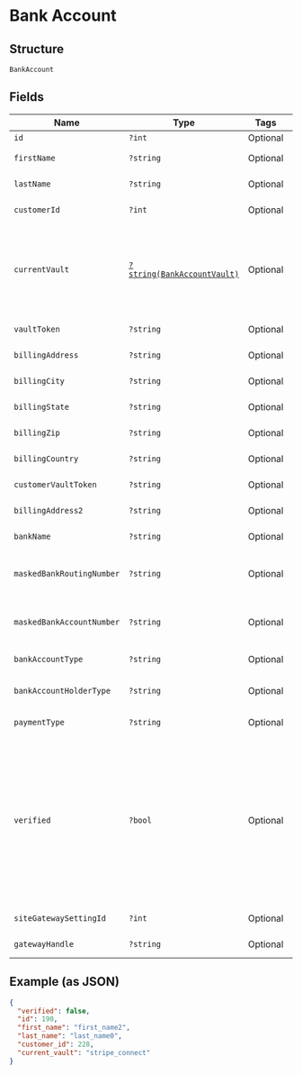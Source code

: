 
# Bank Account

## Structure

`BankAccount`

## Fields

| Name | Type | Tags | Description | Getter | Setter |
|  --- | --- | --- | --- | --- | --- |
| `id` | `?int` | Optional | - | getId(): ?int | setId(?int id): void |
| `firstName` | `?string` | Optional | - | getFirstName(): ?string | setFirstName(?string firstName): void |
| `lastName` | `?string` | Optional | - | getLastName(): ?string | setLastName(?string lastName): void |
| `customerId` | `?int` | Optional | - | getCustomerId(): ?int | setCustomerId(?int customerId): void |
| `currentVault` | [`?string(BankAccountVault)`](../../doc/models/bank-account-vault.md) | Optional | The vault that stores the payment profile with the provided vault_token. | getCurrentVault(): ?string | setCurrentVault(?string currentVault): void |
| `vaultToken` | `?string` | Optional | - | getVaultToken(): ?string | setVaultToken(?string vaultToken): void |
| `billingAddress` | `?string` | Optional | - | getBillingAddress(): ?string | setBillingAddress(?string billingAddress): void |
| `billingCity` | `?string` | Optional | - | getBillingCity(): ?string | setBillingCity(?string billingCity): void |
| `billingState` | `?string` | Optional | - | getBillingState(): ?string | setBillingState(?string billingState): void |
| `billingZip` | `?string` | Optional | - | getBillingZip(): ?string | setBillingZip(?string billingZip): void |
| `billingCountry` | `?string` | Optional | - | getBillingCountry(): ?string | setBillingCountry(?string billingCountry): void |
| `customerVaultToken` | `?string` | Optional | - | getCustomerVaultToken(): ?string | setCustomerVaultToken(?string customerVaultToken): void |
| `billingAddress2` | `?string` | Optional | - | getBillingAddress2(): ?string | setBillingAddress2(?string billingAddress2): void |
| `bankName` | `?string` | Optional | - | getBankName(): ?string | setBankName(?string bankName): void |
| `maskedBankRoutingNumber` | `?string` | Optional | - | getMaskedBankRoutingNumber(): ?string | setMaskedBankRoutingNumber(?string maskedBankRoutingNumber): void |
| `maskedBankAccountNumber` | `?string` | Optional | - | getMaskedBankAccountNumber(): ?string | setMaskedBankAccountNumber(?string maskedBankAccountNumber): void |
| `bankAccountType` | `?string` | Optional | - | getBankAccountType(): ?string | setBankAccountType(?string bankAccountType): void |
| `bankAccountHolderType` | `?string` | Optional | - | getBankAccountHolderType(): ?string | setBankAccountHolderType(?string bankAccountHolderType): void |
| `paymentType` | `?string` | Optional | - | getPaymentType(): ?string | setPaymentType(?string paymentType): void |
| `verified` | `?bool` | Optional | denotes whether a bank account has been verified by providing the amounts of two small deposits made into the account<br>**Default**: `false` | getVerified(): ?bool | setVerified(?bool verified): void |
| `siteGatewaySettingId` | `?int` | Optional | - | getSiteGatewaySettingId(): ?int | setSiteGatewaySettingId(?int siteGatewaySettingId): void |
| `gatewayHandle` | `?string` | Optional | - | getGatewayHandle(): ?string | setGatewayHandle(?string gatewayHandle): void |

## Example (as JSON)

```json
{
  "verified": false,
  "id": 190,
  "first_name": "first_name2",
  "last_name": "last_name0",
  "customer_id": 228,
  "current_vault": "stripe_connect"
}
```

